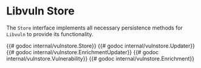 # Libvuln Store
The `Store` interface implements all necessary persistence methods for `Libvuln`
to provide its functionality.

{{# godoc internal/vulnstore.Store}}
{{# godoc internal/vulnstore.Updater}}
{{# godoc internal/vulnstore.EnrichmentUpdater}}
{{# godoc internal/vulnstore.Vulnerability}}
{{# godoc internal/vulnstore.Enrichment}}
